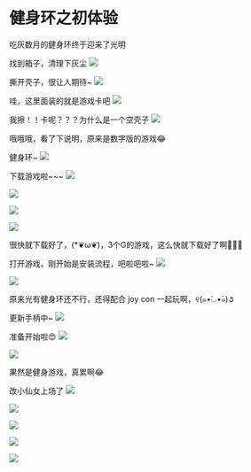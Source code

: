 # 健身环之初体验

吃灰数月的健身环终于迎来了光明

找到箱子，清理下灰尘
![](https://fudongdong-statics.oss-cn-beijing.aliyuncs.com/images/20211115/1776c19703754adca16266c8e1c5e938.png)



撕开壳子，很让人期待~
![](https://fudongdong-statics.oss-cn-beijing.aliyuncs.com/images/20211115/ab986773155d479fbb0fd714b4436739.png)



哇，这里面装的就是游戏卡吧
![](https://fudongdong-statics.oss-cn-beijing.aliyuncs.com/images/20211115/08c2c4fff5a940469f969bcfe9b7e401.png)


我擦！！卡呢？？？为什么是一个空壳子
![](https://fudongdong-statics.oss-cn-beijing.aliyuncs.com/images/20211115/ac6cc67d695b4eb29a4b35953823e5b1.png)


哦哦哦，看了下说明，原来是数字版的游戏😂

健身环~
![](https://fudongdong-statics.oss-cn-beijing.aliyuncs.com/images/20211115/ce823ad7080946f6b8e31b7771fd7e0f.png)


下载游戏啦~~~
![](https://fudongdong-statics.oss-cn-beijing.aliyuncs.com/images/20211115/086afd199a7146178991bbb1f0b4389f.png)

![](https://fudongdong-statics.oss-cn-beijing.aliyuncs.com/images/20211115/b5cb6cd7adf0448fa5533e0fbef8b872.png)

![](https://fudongdong-statics.oss-cn-beijing.aliyuncs.com/images/20211115/4746091d8e354df4af728b3bec461b9d.png)

![](https://fudongdong-statics.oss-cn-beijing.aliyuncs.com/images/20211115/a82138a3f63640b8974ff780b20ebb58.png)


很快就下载好了，(*❦ω❦)，3个G的游戏，这么快就下载好了啊👏👏👏

打开游戏，刚开始是安装流程，吧啦吧啦~
![](https://fudongdong-statics.oss-cn-beijing.aliyuncs.com/images/20211115/74b6085a251c4cf7b5661fd63dddc35c.png)

![](https://fudongdong-statics.oss-cn-beijing.aliyuncs.com/images/20211115/dc538cd940ef49339f1c645a720f1bcb.png)


原来光有健身环还不行，还得配合 joy con 一起玩啊，୧(๑•̀◡•́๑)૭

更新手柄中~
![](https://fudongdong-statics.oss-cn-beijing.aliyuncs.com/images/20211115/d7921cd899124701bbb6a9541ed3f15b.png)


准备开始啦😍
![](https://fudongdong-statics.oss-cn-beijing.aliyuncs.com/images/20211115/41c7645f36cb444fa5281fd105d8ddb5.png)

![](https://fudongdong-statics.oss-cn-beijing.aliyuncs.com/images/20211115/984a329b70cb4786a6f5d341d5489dcf.png)


果然是健身游戏，真累啊😂


改小仙女上场了
![](https://fudongdong-statics.oss-cn-beijing.aliyuncs.com/images/20211115/4b15d6780eb24ce38f193239da407245.png)

![](https://fudongdong-statics.oss-cn-beijing.aliyuncs.com/images/20211115/fb13ad144932422ebcca81e8360fc9da.png)

![](https://fudongdong-statics.oss-cn-beijing.aliyuncs.com/images/20211115/711a86de2a71475b948628be4e2b8501.png)

![](https://fudongdong-statics.oss-cn-beijing.aliyuncs.com/images/20211115/905fa146414d4e4cb8fa9875420da645.png)

![](https://fudongdong-statics.oss-cn-beijing.aliyuncs.com/images/20211115/4808ba5bf87f46c1a46b83fdd3ecdab4.png)






